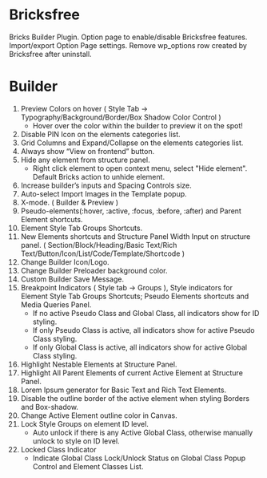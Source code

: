 # Bricksfree
Bricks Builder Plugin. Option page to enable/disable Bricksfree features. Import/export Option Page settings. Remove wp_options row created by Bricksfree after uninstall.

# Builder
1) Preview Colors on hover ( Style Tab -> Typography/Background/Border/Box Shadow Color Control )
   * Hover over the color within the builder to preview it on the spot!
2) Disable PIN Icon on the elements categories list.
3) Grid Columns and Expand/Collapse on the elements categories list.
4) Always show “View on frontend” button.
5) Hide any element from structure panel.
   * Right click element to open context menu, select "Hide element". Default Bricks action to unhide element.
6) Increase builder’s inputs and Spacing Controls size.
7) Auto-select Import Images in the Template popup.
8) X-mode. ( Builder & Preview )
9) Pseudo-elements(:hover, :active, :focus, :before, :after) and Parent Element shortcuts.
10) Element Style Tab Groups Shortcuts.
11) New Elements shortcuts and Structure Panel Width Input on structure panel. ( Section/Block/Heading/Basic Text/Rich Text/Button/Icon/List/Code/Template/Shortcode )
12) Change Builder Icon/Logo.
13) Change Builder Preloader background color.
14) Custom Builder Save Message.
15) Breakpoint Indicators ( Style tab -> Groups ), Style indicators for Element Style Tab Groups Shortcuts; Pseudo Elements shortcuts and Media Queries Panel.
    * If no active Pseudo Class and Global Class, all indicators show for ID styling.
    * If only Pseudo Class is active, all indicators show for active Pseudo Class styling.
    * If only Global Class is active, all indicators show for active Global Class styling.
16) Highlight Nestable Elements at Structure Panel.
17) Highlight All Parent Elements of current Active Element at Structure Panel.
18) Lorem Ipsum generator for Basic Text and Rich Text Elements.
19) Disable the outline border of the active element when styling Borders and Box-shadow.
20) Change Active Element outline color in Canvas.
21) Lock Style Groups on element ID level.
    * Auto unlock if there is any Active Global Class, otherwise manually unlock to style on ID level.
22) Locked Class Indicator
    * Indicate Global Class Lock/Unlock Status on Global Class Popup Control and Element Classes List.
